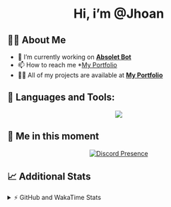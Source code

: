<h1 align="center">Hi, i’m @Jhoan</h1>

## 🙋‍♂️ About Me

- 🔭 I’m currently working on **[Absolet Bot](https://strider.cloud)**
- 📫 How to reach me *[My Portfolio](https://jhoan.me/contact)
- 👨‍💻 All of my projects are available at **[My Portfolio](https://jhoan.me)**

## 🚀 Languages and Tools:
<p align="center">
  <a href="https://skillicons.dev">
    <img src="https://skillicons.dev/icons?i=js,ts,html,css,bootstrap,nodejs,express,vscode,neovim,vim,atom,cloudflare,git,github,discord,bots,linux,mongodb,nginx,redis,wordpress,heroku&perline=11" />
  </a>
</p>
  
## 👤 Me in this moment
<p align="center">
    <a href="https://discord.com/users/612460795124776960" target="_blank" rel="nofollow">
        <img src="https://lanyard-profile-readme.vercel.app/api/612460795124776960?idleMessage=Probably%20coding%20Absolet..." alt="Discord Presence" align="center">
    </a>
</p>

## 📈 Additional Stats
<details>
    <summary>⚡ GitHub and WakaTime Stats</summary>
    <br/>

<!--START_SECTION:waka-->
![Code Time](http://img.shields.io/badge/Code%20Time-628%20hrs%207%20mins-blue)

**🐱 My GitHub Data** 

> 🏆 104 Contributions in the Year 2023
 > 
> 📦 175.4 kB Used in GitHub's Storage 
 > 
> 💼 Opted to Hire
 > 
> 📜 4 Public Repositories 
 > 
> 🔑 41 Private Repositories  
 > 
**I'm an Early 🐤** 

```text
🌞 Morning       88 commits       ██░░░░░░░░░░░░░░░░░░░░░░░   09.76 % 
🌆 Daytime      410 commits       ███████████░░░░░░░░░░░░░░   45.45 % 
🌃 Evening      361 commits       ██████████░░░░░░░░░░░░░░░   40.02 % 
🌙 Night         43 commits       █░░░░░░░░░░░░░░░░░░░░░░░░   04.77 % 

```
📅 **I'm Most Productive on Saturday** 

```text
Monday         125 commits       ███░░░░░░░░░░░░░░░░░░░░░░   13.86 % 
Tuesday        162 commits       ████░░░░░░░░░░░░░░░░░░░░░   17.96 % 
Wednesday      150 commits       ████░░░░░░░░░░░░░░░░░░░░░   16.63 % 
Thursday       101 commits       ██░░░░░░░░░░░░░░░░░░░░░░░   11.20 % 
Friday         130 commits       ███░░░░░░░░░░░░░░░░░░░░░░   14.41 % 
Saturday       169 commits       ████░░░░░░░░░░░░░░░░░░░░░   18.74 % 
Sunday          65 commits       █░░░░░░░░░░░░░░░░░░░░░░░░   07.21 % 

```


📊 **This Week I Spent My Time On** 

```text
⌚︎ Time Zone: America/Bogota

💬 Programming Languages: 
TypeScript               21 hrs 55 mins      ████████████████████░░░░░   83.48 % 
YAML                     2 hrs 47 mins       ██░░░░░░░░░░░░░░░░░░░░░░░   10.64 % 
JavaScript               41 mins             ░░░░░░░░░░░░░░░░░░░░░░░░░   02.65 % 
JSON                     23 mins             ░░░░░░░░░░░░░░░░░░░░░░░░░   01.48 % 
Markdown                 14 mins             ░░░░░░░░░░░░░░░░░░░░░░░░░   00.91 % 

🔥 Editors: 
VS Code                  26 hrs 15 mins      █████████████████████████   100.00 % 

🐱‍💻 Projects: 
smok                     25 hrs 8 mins       ████████████████████████░   95.71 % 
bloom                    31 mins             ░░░░░░░░░░░░░░░░░░░░░░░░░   01.99 % 
xd                       28 mins             ░░░░░░░░░░░░░░░░░░░░░░░░░   01.80 % 
nvim                     7 mins              ░░░░░░░░░░░░░░░░░░░░░░░░░   00.50 % 

💻 Operating System: 
Linux                    26 hrs 15 mins      █████████████████████████   100.00 % 

```

**I Mostly Code in JavaScript** 

```text
JavaScript               17 repos            ██████████████░░░░░░░░░░░   56.67 % 
TypeScript               7 repos             █████░░░░░░░░░░░░░░░░░░░░   23.33 % 
Java                     3 repos             ██░░░░░░░░░░░░░░░░░░░░░░░   10.00 % 
Shell                    1 repo              ░░░░░░░░░░░░░░░░░░░░░░░░░   03.33 % 
CSS                      1 repo              ░░░░░░░░░░░░░░░░░░░░░░░░░   03.33 % 

```



 Last Updated on 20/02/2023 17:34:10 UTC
<!--END_SECTION:waka-->
</details>
